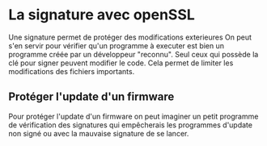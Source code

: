 # La signature avec openSSL

Une signature permet de protéger des modifications exterieures On peut s'en servir pour vérifier qu'un programme à executer est bien un programme créée par un développeur "reconnu".
Seul ceux qui possède la clé pour signer peuvent modifier le code. Cela permet de limiter les modifications des fichiers importants.

## Protéger l'update d'un firmware

Pour protéger l'update d'un firmware on peut imaginer un petit programme de vérification des signatures qui empêcherais les programmes d'update non signé ou avec la mauvaise signature de se lancer.
